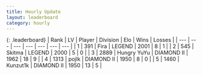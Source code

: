 ```yaml
---
title: Hourly Update
layout: leaderboard
category: hourly
---
```


{: .leaderboard}
| Rank | LV | Player | Division | Elo | Wins | Losses |
| --- | --- | --- | --- | --- | --- | --- |
| <span data-change="0">1</span> | 391 | <span title="ID: 418447">Fira</span> | LEGEND | <span data-change="0">2001</span> | <span data-change="0">8</span> | <span data-change="0">1</span> |
| <span data-change="0">2</span> | 545 | <span title="ID: 402846">Skitma</span> | LEGEND | <span data-change="0">2000</span> | <span data-change="0">5</span> | <span data-change="0">0</span> |
| <span data-change="0">3</span> | 2889 | <span title="ID: 164871">Hungry YuYu</span> | DIAMOND II | <span data-change="-6">1962</span> | <span data-change="2">18</span> | <span data-change="2">9</span> |
| <span data-change="1">4</span> | 1313 | <span title="ID: 4783">pojlk</span> | DIAMOND II | <span data-change="35">1950</span> | <span data-change="3">8</span> | <span data-change="0">0</span> |
| <span data-change="3">5</span> | 1460 | <span title="ID: 392407">Kunzut1k</span> | DIAMOND II | <span data-change="50">1950</span> | <span data-change="9">13</span> | <span data-change="3">5</span> |